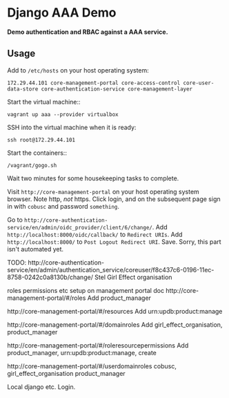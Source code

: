 Django AAA Demo
===============
**Demo authentication and RBAC against a AAA service.**

Usage
-----

Add to `/etc/hosts` on your host operating system:

    172.29.44.101 core-management-portal core-access-control core-user-data-store core-authentication-service core-management-layer

Start the virtual machine::

    vagrant up aaa --provider virtualbox

SSH into the virtual machine when it is ready:

    ssh root@172.29.44.101

Start the containers::

    /vagrant/gogo.sh

Wait two minutes for some housekeeping tasks to complete.

Visit `http://core-management-portal` on your host operating system browser. Note http, *not* https. Click login,
and on the subsequent page sign in with `cobusc` and password `something`.

Go to `http://core-authentication-service/en/admin/oidc_provider/client/6/change/`. Add
`http://localhost:8000/oidc/callback/` to `Redirect URIs`. Add
`http://localhost:8000/` to `Post Logout Redirect URI`. Save. Sorry, this part isn't automated yet.

TODO:
http://core-authentication-service/en/admin/authentication_service/coreuser/f8c437c6-0196-11ec-8758-0242c0a8130b/change/
Stel Girl Effect organisation

roles permissions etc setup on management portal doc
http://core-management-portal/#/roles
Add product_manager

http://core-management-portal/#/resources
Add urn:updb:product:manage

http://core-management-portal/#/domainroles
Add girl_effect_organisation, product_manager

http://core-management-portal/#/roleresourcepermissions
Add product_manager, urn:updb:product:manage, create

http://core-management-portal/#/userdomainroles
cobusc, girl_effect_organisation
product_manager

Local django etc. Login.

